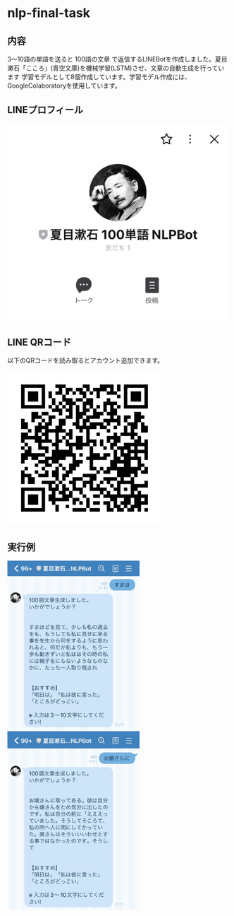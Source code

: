 # nlp-final-task


## 内容
3〜10語の単語を送ると 100語の文章 で返信するLINEBotを作成しました。夏目漱石「こころ」(青空文庫)を機械学習(LSTM)させ、文章の自動生成を行っています
学習モデルとして8個作成しています。学習モデル作成には、GoogleColaboratoryを使用しています。


## LINEプロフィール

<img width = 500 src = "https://github.com/hamadayuuki/nlp-final-task/blob/main/Pic/README/LINE_%E3%83%97%E3%83%AD%E3%83%95%E3%82%A3%E3%83%BC%E3%83%AB.png">


## LINE QRコード

以下のQRコードを読み取るとアカウント追加できます。

<img width = 350 src = "https://github.com/hamadayuuki/nlp-final-task/blob/main/Pic/README/LINE_QR%E3%82%B3%E3%83%BC%E3%83%89.png">


## 実行例

<img width = 300 src = "https://github.com/hamadayuuki/nlp-final-task/blob/main/Pic/README/LINE_実行例_すまほ.jpg">

<img width = 300 src = "https://github.com/hamadayuuki/nlp-final-task/blob/main/Pic/README/LINE_実行例_お嬢さんに.jpg">
